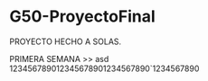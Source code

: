 # G50-ProyectoFinal
PROYECTO HECHO A SOLAS.

PRIMERA SEMANA >>
asd
123456789012345678901234567890`1234567890